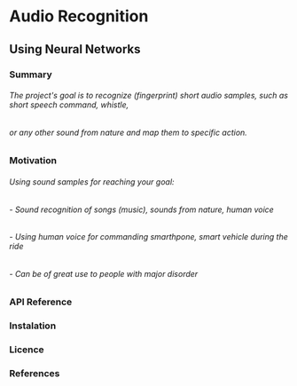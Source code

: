# Audio Recognition
## Using Neural Networks

### Summary

###### The project's goal is to recognize *(fingerprint)* short audio samples, such as short speech command, whistle, 
###### or any other sound from nature and map them to specific action.

### Motivation

###### Using sound samples for reaching your goal:
######    - Sound recognition of songs *(music)*, sounds from nature, human voice
######    - Using human voice for commanding smarthpone, smart vehicle during the ride
######    - Can be of great use to people with major disorder

### API Reference

### Instalation

### Licence

### References
